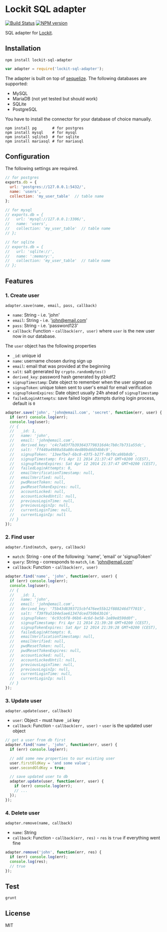 # Lockit SQL adapter

[![Build Status](https://travis-ci.org/zeMirco/lockit-sql-adapter.svg?branch=master)](https://travis-ci.org/zeMirco/lockit-sql-adapter) [![NPM version](https://badge.fury.io/js/lockit-sql-adapter.svg)](http://badge.fury.io/js/lockit-sql-adapter)

SQL adapter for [Lockit](https://github.com/zeMirco/lockit).

## Installation

`npm install lockit-sql-adapter`

```js
var adapter = require('lockit-sql-adapter');
```

The adapter is built on top of [sequelize](http://sequelizejs.com/).
The following databases are supported:

 - MySQL
 - MariaDB (not yet tested but should work)
 - SQLite
 - PostgreSQL

You have to install the connector for your database of choice manually.

```
npm install pg       # for postgres
npm install mysql    # for mysql
npm install sqlite3  # for sqlite
npm install mariasql # for mariasql
```

## Configuration

The following settings are required.

```js
// for postgres
exports.db = {
  url: 'postgres://127.0.0.1:5432/',
  name: 'users',
  collection: 'my_user_table'  // table name
};

// for mysql
// exports.db = {
//   url: 'mysql://127.0.0.1:3306/',
//   name: 'users',
//   collection: 'my_user_table'  // table name
// };

// for sqlite
// exports.db = {
//   url: 'sqlite://',
//   name: ':memory:',
//   collection: 'my_user_table'  // table name
// };
```

## Features

### 1. Create user

`adapter.save(name, email, pass, callback)`

 - `name`: String - i.e. 'john'
 - `email`: String - i.e. 'john@email.com'
 - `pass`: String - i.e. 'password123'
 - `callback`: Function - `callback(err, user)` where `user` is the new user now in our database.

The `user` object has the following properties

 - `_id`: unique id
 - `name`: username chosen during sign up
 - `email`: email that was provided at the beginning
 - `salt`: salt generated by `crypto.randomBytes()`
 - `derived_key`: password hash generated by pbkdf2
 - `signupTimestamp`: Date object to remember when the user signed up
 - `signupToken`: unique token sent to user's email for email verification
 - `signupTokenExpires`: Date object usually 24h ahead of `signupTimestamp`
 - `failedLoginAttempts`: save failed login attempts during login process, default is `0`

```js
adapter.save('john', 'john@email.com', 'secret', function(err, user) {
  if (err) console.log(err);
  console.log(user);
  // {
  //   _id: 1,
  //   name: 'john',
  //   email: 'john@email.com',
  //   derived_key: 'c4c7a83f7b3936437798316d4c7b8c7b731a55dc',
  //   salt: 'ff449a4980a58a80c4ed80bddd34b8c9',
  //   signupToken: '13eefbe7-6bc8-43f5-b27f-0bf0ca98b8db',
  //   signupTimestamp: Fri Apr 11 2014 21:37:47 GMT+0200 (CEST),
  //   signupTokenExpires: Sat Apr 12 2014 21:37:47 GMT+0200 (CEST),
  //   failedLoginAttempts: 0,
  //   emailVerificationTimestamp: null,
  //   emailVerified: null,
  //   pwdResetToken: null,
  //   pwdResetTokenExpires: null,
  //   accountLocked: null,
  //   accountLockedUntil: null,
  //   previousLoginTime: null,
  //   previousLoginIp: null,
  //   currentLoginTime: null,
  //   currentLoginIp: null
  // }
});
```

### 2. Find user

`adapter.find(match, query, callback)`

 - `match`: String - one of the following: 'name', 'email' or 'signupToken'
 - `query`: String - corresponds to `match`, i.e. 'john@email.com'
 - `callback`:  Function - `callback(err, user)`

```js
adapter.find('name', 'john', function(err, user) {
  if (err) console.log(err);
  console.log(user);
  // {
  //   _id: 1,
  //   name: 'john',
  //   email: 'john@email.com',
  //   derived_key: '75b43d8393715cbf476ee55b12f888246d7f7015',
  //   salt: 'f39f9a5104e5ae61347dced750b63b16',
  //   signupToken: '6c93c6f8-06b6-4c6d-be58-1e89e8590d0f',
  //   signupTimestamp: Fri Apr 11 2014 21:39:28 GMT+0200 (CEST),
  //   signupTokenExpires: Sat Apr 12 2014 21:39:28 GMT+0200 (CEST),
  //   failedLoginAttempts: 0,
  //   emailVerificationTimestamp: null,
  //   emailVerified: null,
  //   pwdResetToken: null,
  //   pwdResetTokenExpires: null,
  //   accountLocked: null,
  //   accountLockedUntil: null,
  //   previousLoginTime: null,
  //   previousLoginIp: null,
  //   currentLoginTime: null,
  //   currentLoginIp: null
  // }
});
```

### 3. Update user

`adapter.update(user, callback)`

 - `user`: Object - must have `_id` key
 - `callback`: Function - `callback(err, user)` - `user` is the updated user object

```js
// get a user from db first
adapter.find('name', 'john', function(err, user) {
  if (err) console.log(err);

  // add some new properties to our existing user
  user.firstOldKey = 'and some value';
  user.secondOldKey = true;

  // save updated user to db
  adapter.update(user, function(err, user) {
    if (err) console.log(err);
    // ...
  });
});
```

### 4. Delete user

`adapter.remove(name, callback)`

 - `name`: String
 - `callback`: Function - `callback(err, res)` - `res` is `true` if everything went fine

```js
adapter.remove('john', function(err, res) {
  if (err) console.log(err);
  console.log(res);
  // true
});
```

## Test

`grunt`

## License

MIT
